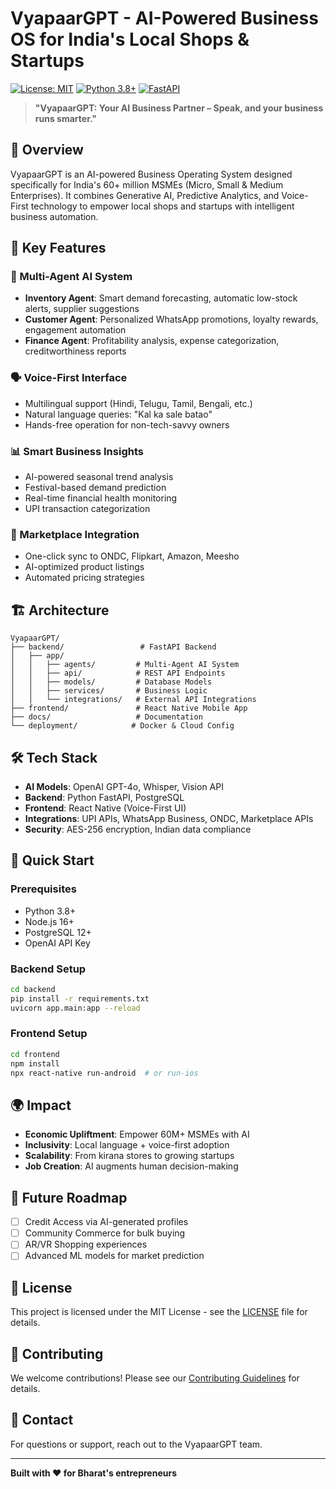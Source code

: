 # VyapaarGPT - AI-Powered Business OS for India's Local Shops & Startups

[![License: MIT](https://img.shields.io/badge/License-MIT-yellow.svg)](https://opensource.org/licenses/MIT)
[![Python 3.8+](https://img.shields.io/badge/python-3.8+-blue.svg)](https://www.python.org/downloads/)
[![FastAPI](https://img.shields.io/badge/FastAPI-005571?style=flat&logo=fastapi)](https://fastapi.tiangolo.com/)

> **"VyapaarGPT: Your AI Business Partner – Speak, and your business runs smarter."**

## 🚀 Overview

VyapaarGPT is an AI-powered Business Operating System designed specifically for India's 60+ million MSMEs (Micro, Small & Medium Enterprises). It combines Generative AI, Predictive Analytics, and Voice-First technology to empower local shops and startups with intelligent business automation.

## 🎯 Key Features

### 🤖 Multi-Agent AI System
- **Inventory Agent**: Smart demand forecasting, automatic low-stock alerts, supplier suggestions
- **Customer Agent**: Personalized WhatsApp promotions, loyalty rewards, engagement automation
- **Finance Agent**: Profitability analysis, expense categorization, creditworthiness reports

### 🗣️ Voice-First Interface
- Multilingual support (Hindi, Telugu, Tamil, Bengali, etc.)
- Natural language queries: "Kal ka sale batao"
- Hands-free operation for non-tech-savvy owners

### 📊 Smart Business Insights
- AI-powered seasonal trend analysis
- Festival-based demand prediction
- Real-time financial health monitoring
- UPI transaction categorization

### 🛒 Marketplace Integration
- One-click sync to ONDC, Flipkart, Amazon, Meesho
- AI-optimized product listings
- Automated pricing strategies

## 🏗️ Architecture

```
VyapaarGPT/
├── backend/                 # FastAPI Backend
│   ├── app/
│   │   ├── agents/         # Multi-Agent AI System
│   │   ├── api/            # REST API Endpoints
│   │   ├── models/         # Database Models
│   │   ├── services/       # Business Logic
│   │   └── integrations/   # External API Integrations
├── frontend/               # React Native Mobile App
├── docs/                   # Documentation
└── deployment/            # Docker & Cloud Config
```

## 🛠️ Tech Stack

- **AI Models**: OpenAI GPT-4o, Whisper, Vision API
- **Backend**: Python FastAPI, PostgreSQL
- **Frontend**: React Native (Voice-First UI)
- **Integrations**: UPI APIs, WhatsApp Business, ONDC, Marketplace APIs
- **Security**: AES-256 encryption, Indian data compliance

## 🚀 Quick Start

### Prerequisites
- Python 3.8+
- Node.js 16+
- PostgreSQL 12+
- OpenAI API Key

### Backend Setup
```bash
cd backend
pip install -r requirements.txt
uvicorn app.main:app --reload
```

### Frontend Setup
```bash
cd frontend
npm install
npx react-native run-android  # or run-ios
```

## 🌍 Impact

- **Economic Upliftment**: Empower 60M+ MSMEs with AI
- **Inclusivity**: Local language + voice-first adoption
- **Scalability**: From kirana stores to growing startups
- **Job Creation**: AI augments human decision-making

## 🔮 Future Roadmap

- [ ] Credit Access via AI-generated profiles
- [ ] Community Commerce for bulk buying
- [ ] AR/VR Shopping experiences
- [ ] Advanced ML models for market prediction

## 📄 License

This project is licensed under the MIT License - see the [LICENSE](LICENSE) file for details.

## 🤝 Contributing

We welcome contributions! Please see our [Contributing Guidelines](CONTRIBUTING.md) for details.

## 📧 Contact

For questions or support, reach out to the VyapaarGPT team.

---

**Built with ❤️ for Bharat's entrepreneurs**